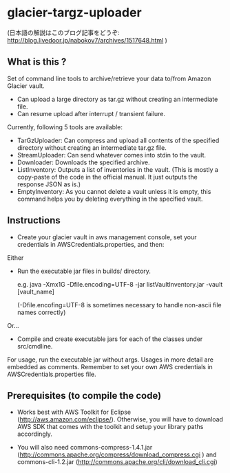 glacier-targz-uploader
======================

(日本語の解説はこのブログ記事をどうぞ: http://blog.livedoor.jp/nabokov7/archives/1517648.html )

What is this ?
--------------

Set of command line tools to archive/retrieve your data to/from Amazon Glacier vault.
- Can upload a large directory as tar.gz without creating an intermediate file.
- Can resume upload after interrupt / transient failure.

Currently, following 5 tools are available:
- TarGzUploader: Can compress and upload all contents of the specified directory without creating an intermediate tar.gz file.
- StreamUploader: Can send whatever comes into stdin to the vault.
- Downloader: Downloads the specified archive.
- ListInventory: Outputs a list of inventories in the vault. (This is mostly a copy-paste of the code in the official manual. It just outputs the response JSON as is.)
- EmptyInventory: As you cannot delete a vault unless it is empty, this command helps you by deleting everything in the specified vault.

Instructions
------------

- Create your glacier vault in aws management console, set your credentials in AWSCredentials.properties, and then:

Either

- Run the executable jar files in builds/ directory.

  e.g.  java -Xmx1G -Dfile.encoding=UTF-8 -jar listVaultInventory.jar -vault [vault_name]

  (-Dfile.encofing=UTF-8 is sometimes necessary to handle non-ascii file names correctly)

Or...

- Compile and create executable jars for each of the classes under src/cmdline.

For usage, run the executable jar without args. Usages in more detail are embedded as comments.
Remember to set your own AWS credentials in AWSCredentials.properties file.

Prerequisites (to compile the code)
-------------

- Works best with AWS Toolkit for Eclipse (http://aws.amazon.com/eclipse/). Otherwise, you will have to download AWS SDK that comes with the toolkit and setup your library paths accordingly.

- You will also need commons-compress-1.4.1.jar (http://commons.apache.org/compress/download_compress.cgi ) and commons-cli-1.2.jar (http://commons.apache.org/cli/download_cli.cgi) 

